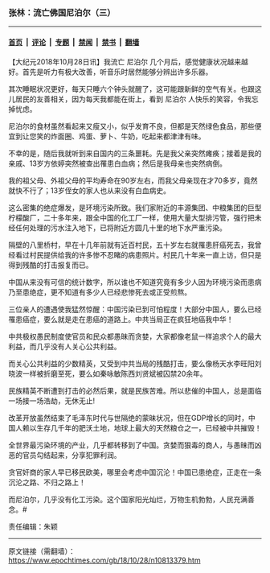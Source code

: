### 张林：流亡佛国尼泊尔（三）

---

#### [首页](../../../..?n10813379) &nbsp;|&nbsp; [评论](../../../../../epoch-comment?n10813379) &nbsp;|&nbsp; [专题](../../../../../epoch-special?n10813379) &nbsp;|&nbsp; [禁闻](../../../../../epoch-news?n10813379) &nbsp;|&nbsp; [禁书](../../../../../books?n10813379) &nbsp;|&nbsp; [翻墙](https://github.com/gfw-breaker/nogfw/blob/master/README.md?n10813379)


<div class="post_content" id="artbody" itemprop="articleBody">
 <!-- article content begin -->
 <p>
  【大纪元2018年10月28日讯】我流亡
  <ok href="https://www.epochtimes.com/gb/tag/%E5%B0%BC%E6%B3%8A%E5%B0%94.html">
   尼泊尔
  </ok>
  几个月后，感觉健康状况越来越好。首先是听力有极大改善，听音乐时居然能够分辨出许多乐器。
 </p>
 <p>
  其次睡眠状况更好，每天只睡六个钟头就醒了，这可能跟新鲜的空气有关。也跟这儿居民的友善相关，因为每天我都能在街上，看到
  <ok href="https://www.epochtimes.com/gb/tag/%E5%B0%BC%E6%B3%8A%E5%B0%94.html">
   尼泊尔
  </ok>
  人快乐的笑容，令我忘掉忧虑。
 </p>
 <p>
  尼泊尔的食材虽然看起来又瘦又小，似乎发育不良，但都是天然绿色食品，那些便宜到让您笑的炸面圈、鸡蛋、萝卜、牛奶，吃起来都津津有味。
 </p>
 <p>
  不幸的是，随后我就听到来自国内的三条噩耗。先是我父亲突然瘫痪；接着是我的亲戚、13岁方依婷突然被查出罹患白血病；然后是我母亲也突然病倒。
 </p>
 <p>
  我的祖父母、外祖父母的平均寿命在90岁左右，而我父母亲现在才70多岁，竟然就快不行了；13岁侄女的家人也从来没有白血病史。
 </p>
 <p>
  这么密集的绝症爆发，是环境污染所致。我们家附近的丰源集团、中粮集团的巨型柠檬酸厂，二十多年来，跟全中国的化工厂一样，使用大量大型排污管，强行把未经任何处理的污水注入地下，已将附近方圆几十里的地下水严重污染。
 </p>
 <p>
  隔壁的八里桥村，早在十几年前就有近百村民，五十岁左右就罹患肝癌死去，我曾经看过村民提供给我的许多惨不忍睹的病患照片。村民几十年来一直上访，但只是得到残酷的打击报复而已。
 </p>
 <p>
  中国从来没有可信的统计数字，所以谁也不知道究竟有多少人因为环境污染而患病乃至患绝症，更不知道有多少人已经悲惨死去或正受煎熬。
 </p>
 <p>
  三位亲人的遭遇使我猛然惊醒：中国污染已到可怕程度！大部分中国人，要么已经罹患癌症，要么就是走在患癌的道路上。中共当局正在疯狂地癌我中华！
 </p>
 <p>
  中共极权愚民制度使官员和民众都愚昧而贪婪，大家都像老鼠一样追求个人的最大利益，而几乎没有人关心公共利益。
 </p>
 <p>
  而关心公共利益的少数精英，又受到中共当局的残酷打击，要么像杨天水李旺阳刘晓波一样被折磨至死，要么如秦咏敏陈西刘贤斌被囚禁20余年。
 </p>
 <p>
  民族精英不断遭到打击的必然后果，就是民族苦难。所以悲催的中国人，总是面临一场接一场浩劫，无休无止!
 </p>
 <p>
  改革开放虽然结束了毛泽东时代与世隔绝的蒙昧状况，但在GDP增长的同时，中国人赖以生存几千年的肥沃土地，地球上最大的天然粮仓之一，已经被中共摧毁！
 </p>
 <p>
  全世界最污染环境的产业，几乎都转移到了中国。贪婪而狠毒的商人，与愚昧而凶恶的官员勾结起来，分享犯罪利润。
 </p>
 <p>
  贪官奸商的家人早已移民欧美，哪里会考虑中国沉沦！中国已患绝症，正走在一条沉沦之路、不归之路上！
 </p>
 <p>
  而尼泊尔，几乎没有化工污染。这个国家阳光灿烂，万物生机勃勃，人民充满善念。#
 </p>
 <p>
  责任编辑：朱颖
 </p>
 <!-- article content end -->
 <div id="below_article_ad">
 </div>
</div>


---

原文链接（需翻墙）：https://www.epochtimes.com/gb/18/10/28/n10813379.htm